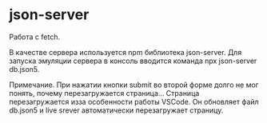 # json-server
Работа с fetch.

В качестве сервера используется npm библиотека json-server.
Для запуска эмуляции сервера в консоль вводится команда npx json-server db.json5.

Примечание.
При нажатии кнопки submit во второй форме долго не мог понять, почему перезагружается страница... Страница перезагружается изза особенности работы VSCode. Он обновляет файл db.json5 и live srever автоматически перезагружает страницу.